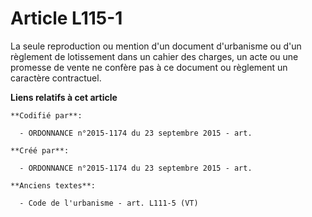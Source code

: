 # Article L115-1

La seule reproduction ou mention d'un document d'urbanisme ou d'un règlement de lotissement dans un cahier des charges, un
acte ou une promesse de vente ne confère pas à ce document ou règlement un caractère contractuel.

**Liens relatifs à cet article**

	**Codifié par**:

	  - ORDONNANCE n°2015-1174 du 23 septembre 2015 - art.

	**Créé par**:

	  - ORDONNANCE n°2015-1174 du 23 septembre 2015 - art.

	**Anciens textes**:

	  - Code de l'urbanisme - art. L111-5 (VT)
